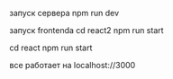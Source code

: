 запуск сервера 
npm run dev

запуск frontenda
cd react2
npm run start

cd react
npm run start



все работает на localhost://3000
